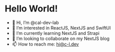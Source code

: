# Hello World!
- 👋 Hi, I’m @cal-dev-lab
- 👀 I’m interested in ReactJS, NextJS and SwiftUI
- 🌱 I’m currently learning NextJS and Strapi
- 💞️ I’m looking to collaborate on my NextJS blog
- 📫 How to reach me: hi@c-l.dev

<!---
cal-dev-lab/cal-dev-lab is a ✨ special ✨ repository because its `README.md` (this file) appears on your GitHub profile.
You can click the Preview link to take a look at your changes.
--->

